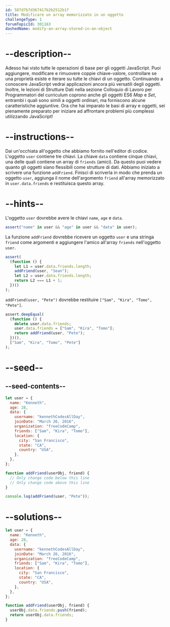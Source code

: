 ```yaml
---
id: 587d7b7d367417b2b2512b1f
title: Modificare un array memorizzato in un oggetto
challengeType: 1
forumTopicId: 301163
dashedName: modify-an-array-stored-in-an-object
---
```


# --description--

Adesso hai visto tutte le operazioni di base per gli oggetti JavaScript. Puoi aggiungere, modificare e rimuovere coppie chiave-valore, controllare se una proprietà esiste e iterare su tutte le chiavi di un oggetto. Continuando a conoscere JavaScript vedrai applicazioni ancora più versatili degli oggetti. Inoltre, le lezioni di Strutture Dati nella sezione Colloquio di Lavoro per Programmatori del curriculum coprono anche gli oggetti ES6 <dfn>Map</dfn> e <dfn>Set</dfn>, entrambi i quali sono simili a oggetti ordinari, ma forniscono alcune caratteristiche aggiuntive. Ora che hai imparato le basi di array e oggetti, sei pienamente preparato per iniziare ad affrontare problemi più complessi utilizzando JavaScript!

# --instructions--

Dai un'occhiata all'oggetto che abbiamo fornito nell'editor di codice. L'oggetto `user` contiene tre chiavi. La chiave `data` contiene cinque chiavi, una delle quali contiene un array di `friends` (amici). Da questo puoi vedere quanto gli oggetti siano flessibili come strutture di dati. Abbiamo iniziato a scrivere una funzione `addFriend`. Finisci di scriverla in modo che prenda un oggetto `user`, aggiunga il nome dell'argomento `friend` all'array memorizzato in `user.data.friends` e restituisca questo array.

# --hints--

L'oggetto `user` dovrebbe avere le chiavi `name`, `age` e `data`.

```js
assert("name" in user && "age" in user && "data" in user);
```

La funzione `addFriend` dovrebbe ricevere un oggetto `user` e una stringa `friend` come argomenti e aggiungere l'amico all'array `friends` nell'oggetto `user`.

```js
assert(
  (function () {
    let L1 = user.data.friends.length;
    addFriend(user, "Sean");
    let L2 = user.data.friends.length;
    return L2 === L1 + 1;
  })()
);
```

`addFriend(user, "Pete")` dovrebbe restituire `["Sam", "Kira", "Tomo", "Pete"]`.

```js
assert.deepEqual(
  (function () {
    delete user.data.friends;
    user.data.friends = ["Sam", "Kira", "Tomo"];
    return addFriend(user, "Pete");
  })(),
  ["Sam", "Kira", "Tomo", "Pete"]
);
```

# --seed--

## --seed-contents--

```js
let user = {
  name: "Kenneth",
  age: 28,
  data: {
    username: "kennethCodesAllDay",
    joinDate: "March 26, 2016",
    organization: "freeCodeCamp",
    friends: ["Sam", "Kira", "Tomo"],
    location: {
      city: "San Francisco",
      state: "CA",
      country: "USA",
    },
  },
};

function addFriend(userObj, friend) {
  // Only change code below this line
  // Only change code above this line
}

console.log(addFriend(user, "Pete"));
```

# --solutions--

```js
let user = {
  name: "Kenneth",
  age: 28,
  data: {
    username: "kennethCodesAllDay",
    joinDate: "March 26, 2016",
    organization: "freeCodeCamp",
    friends: ["Sam", "Kira", "Tomo"],
    location: {
      city: "San Francisco",
      state: "CA",
      country: "USA",
    },
  },
};

function addFriend(userObj, friend) {
  userObj.data.friends.push(friend);
  return userObj.data.friends;
}
```
